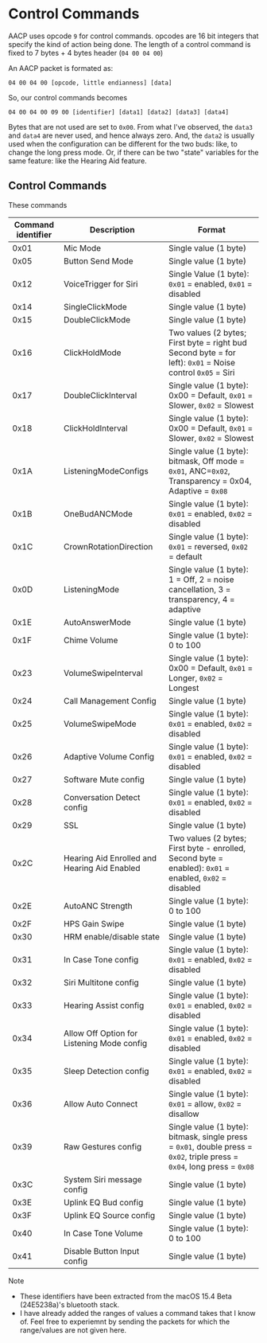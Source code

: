 # Control Commands

AACP uses opcode `9` for control commands. opcodes are 16 bit integers that specify the kind of action being done. The length of a control command is fixed to 7 bytes + 4 bytes header (`04 00 04 00`)

An AACP packet is formated as:

`04 00 04 00 [opcode, little endianness] [data]`

So, our control commands becomes

```
04 00 04 00 09 00 [identifier] [data1] [data2] [data3] [data4]
```

Bytes that are not used are set to `0x00`. From what I've observed, the `data3` and `data4` are never used, and hence always zero. And, the `data2` is usually used when the configuration can be different for the two buds: like, to change the long press mode. Or, if there can be two "state" variables for the same feature: like the Hearing Aid feature.

## Control Commands 
These commands

| Command identifier | Description | Format |
|--------------|---------------------|--------|
| 0x01 | Mic Mode | Single value (1 byte) |
| 0x05 | Button Send Mode | Single value (1 byte) |
| 0x12 | VoiceTrigger for Siri | Single Value (1 byte): `0x01` = enabled, `0x01` = disabled |
| 0x14 | SingleClickMode | Single value (1 byte) |
| 0x15 | DoubleClickMode | Single value (1 byte) |
| 0x16 | ClickHoldMode | Two values (2 bytes; First byte = right bud Second byte = for left): `0x01` = Noise control `0x05` = Siri |
| 0x17 | DoubleClickInterval | Single value (1 byte): 0x00 = Default, `0x01` = Slower, `0x02` = Slowest|
| 0x18 | ClickHoldInterval | Single value (1 byte): 0x00 = Default, `0x01` = Slower, `0x02` = Slowest|
| 0x1A | ListeningModeConfigs | Single value (1 byte): bitmask, Off mode = `0x01`, ANC=`0x02`, Transparency = 0x04, Adaptive = `0x08` |
| 0x1B | OneBudANCMode | Single value (1 byte): `0x01` = enabled, `0x02` = disabled |
| 0x1C | CrownRotationDirection | Single value (1 byte): `0x01` = reversed, `0x02` = default |
| 0x0D | ListeningMode | Single value (1 byte): 1 = Off, 2 = noise cancellation, 3 = transparency, 4 = adaptive |
| 0x1E | AutoAnswerMode | Single value (1 byte) |
| 0x1F | Chime Volume | Single value (1 byte): 0 to 100|
| 0x23 | VolumeSwipeInterval | Single value (1 byte): 0x00 = Default, `0x01` = Longer, `0x02` = Longest |
| 0x24 | Call Management Config | Single value (1 byte) |
| 0x25 | VolumeSwipeMode | Single value (1 byte): `0x01` = enabled, `0x02` = disabled |
| 0x26 | Adaptive Volume Config | Single value (1 byte): `0x01` = enabled, `0x02` = disabled |
| 0x27 | Software Mute config | Single value (1 byte) |
| 0x28 | Conversation Detect config | Single value (1 byte): `0x01` = enabled, `0x02` = disabled |
| 0x29 | SSL | Single value (1 byte) |
| 0x2C | Hearing Aid Enrolled and Hearing Aid Enabled | Two values (2 bytes; First byte - enrolled, Second byte = enabled): `0x01` = enabled, `0x02` = disabled |
| 0x2E | AutoANC Strength | Single value (1 byte): 0 to 100|
| 0x2F | HPS Gain Swipe | Single value (1 byte) |
| 0x30 | HRM enable/disable state | Single value (1 byte) |
| 0x31 | In Case Tone config | Single value (1 byte): `0x01` = enabled, `0x02` = disabled |
| 0x32 | Siri Multitone config | Single value (1 byte) |
| 0x33 | Hearing Assist config | Single value (1 byte): `0x01` = enabled, `0x02` = disabled |
| 0x34 | Allow Off Option for Listening Mode config | Single value (1 byte): `0x01` = enabled, `0x02` = disabled |
| 0x35 | Sleep Detection config | Single value (1 byte): `0x01` = enabled, `0x02` = disabled |
| 0x36 | Allow Auto Connect | Single value (1 byte): `0x01` = allow, `0x02` = disallow |
| 0x39 | Raw Gestures config | Single value (1 byte): bitmask, single press = `0x01`, double press = `0x02`, triple press = `0x04`, long press = `0x08` |
| 0x3C | System Siri message config | Single value (1 byte) |
| 0x3E | Uplink EQ Bud config | Single value (1 byte) |
| 0x3F | Uplink EQ Source config | Single value (1 byte) |
| 0x40 | In Case Tone Volume | Single value (1 byte): 0 to 100 |
| 0x41 | Disable Button Input config | Single value (1 byte) |



> [!NOTE]
> - These identifiers have been extracted from the macOS 15.4 Beta (24E5238a)'s bluetooth stack. 
> - I have already added the ranges of values a command takes that I know of. Feel free to experiemnt by sending the packets for which the range/values are not given here.
